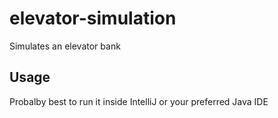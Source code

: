 # elevator-simulation

Simulates an elevator bank

## Usage

Probalby best to run it inside IntelliJ or your preferred Java IDE
